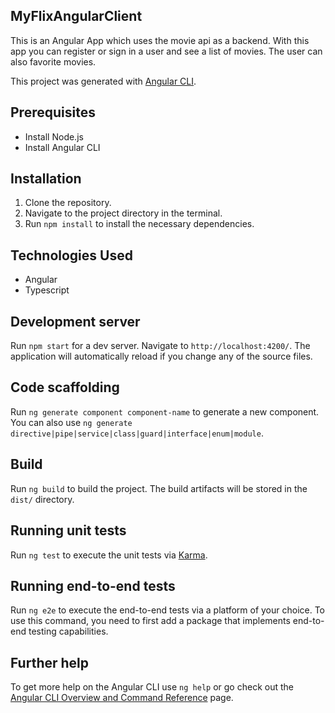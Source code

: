 ## MyFlixAngularClient

This is an Angular App which uses the movie api as a backend. With this app you can register or sign in a user and see a list of movies. The user can also favorite movies.

This project was generated with [Angular CLI](https://github.com/angular/angular-cli).

## Prerequisites

- Install Node.js
- Install Angular CLI

## Installation

1. Clone the repository.
2. Navigate to the project directory in the terminal.
3. Run `npm install` to install the necessary dependencies.

## Technologies Used

- Angular
- Typescript

## Development server

Run `npm start` for a dev server. Navigate to `http://localhost:4200/`. The application will automatically reload if you change any of the source files.

## Code scaffolding

Run `ng generate component component-name` to generate a new component. You can also use `ng generate directive|pipe|service|class|guard|interface|enum|module`.

## Build

Run `ng build` to build the project. The build artifacts will be stored in the `dist/` directory.

## Running unit tests

Run `ng test` to execute the unit tests via [Karma](https://karma-runner.github.io).

## Running end-to-end tests

Run `ng e2e` to execute the end-to-end tests via a platform of your choice. To use this command, you need to first add a package that implements end-to-end testing capabilities.

## Further help

To get more help on the Angular CLI use `ng help` or go check out the [Angular CLI Overview and Command Reference](https://angular.io/cli) page.
